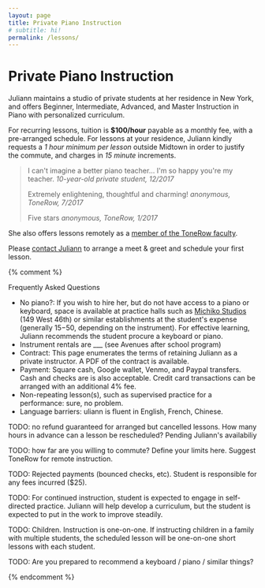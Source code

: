 ```yaml
---
layout: page
title: Private Piano Instruction
# subtitle: hi!
permalink: /lessons/
---
```


Private Piano Instruction
=========================

Juliann maintains a studio of private students at her residence in New York, and offers Beginner, Intermediate, Advanced, and Master Instruction in Piano with personalized curriculum.

For recurring lessons, tuition is **$100/hour** payable as a monthly fee, with a pre-arranged schedule.
For lessons at your residence, Juliann kindly requests a *1 hour minimum per lesson* outside Midtown in order to justify the commute, and charges in *15 minute* increments.

>I can't imagine a better piano teacher... I'm so happy you're my teacher. <cite>10-year-old private student, 12/2017</cite>
>
> Extremely enlightening, thoughtful and charming! <cite>anonymous, ToneRow, 7/2017</cite>
>
> Five stars <cite>anonymous, ToneRow, 1/2017</cite>
>

She also offers lessons remotely as a [member of the ToneRow faculty](https://www.tonerow.com/juliannma).

Please <a href="mailto:lessons@juliannma.com">contact Juliann</a> to arrange a meet & greet and schedule your first lesson.

{% comment %}

Frequently Asked Questions
- No piano?: If you wish to hire her, but do not have access to a piano or keyboard, space is available at practice halls such as [Michiko Studios](https://www.michikostudios.com/) (149 West 46th) or similar establishments at the student's expense (generally $15-$50, depending on the instrument). For effective learning, Juliann recommends the student procure a keyboard or piano.
- Instrument rentals are ___ (see Avenues after school program)
- Contract: This page enumerates the terms of retaining Juliann as a private instructor. A PDF of the contract is available.
- Payment: Square cash, Google wallet, Venmo, and Paypal transfers. Cash and checks are is also acceptable. Credit card transactions can be arranged with an additional 4% fee.
- Non-repeating lesson(s), such as supervised practice for a performance: sure, no problem.
- Language barriers: uliann is fluent in English, French, Chinese.

TODO: no refund guaranteed for arranged but cancelled lessons.
How many hours in advance can a lesson be rescheduled? Pending Juliann's availabiliy

TODO: how far are you willing to commute? Define your limits here. Suggest ToneRow for remote instruction.

TODO: Rejected payments (bounced checks, etc). Student is responsible for any fees incurred ($25).

TODO: For continued instruction, student is expected to engage in self-directed practice. Juliann will help develop a curriculum, but the student is expected to put in the work to improve steadily.

TODO: Children. Instruction is one-on-one. If instructing children in a family with multiple students, the scheduled lesson will be one-on-one short lessons with each student.

TODO: Are you prepared to recommend a keyboard / piano / similar things?

{% endcomment %}
